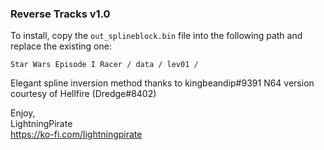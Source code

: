 ### Reverse Tracks v1.0

To install, copy the `out_splineblock.bin` file into the following path and replace the existing one:

`Star Wars Episode I Racer / data / lev01 / `

Elegant spline inversion method thanks to kingbeandip#9391 
N64 version courtesy of Hellfire (Dredge#8402)

Enjoy,  
LightningPirate  
https://ko-fi.com/lightningpirate